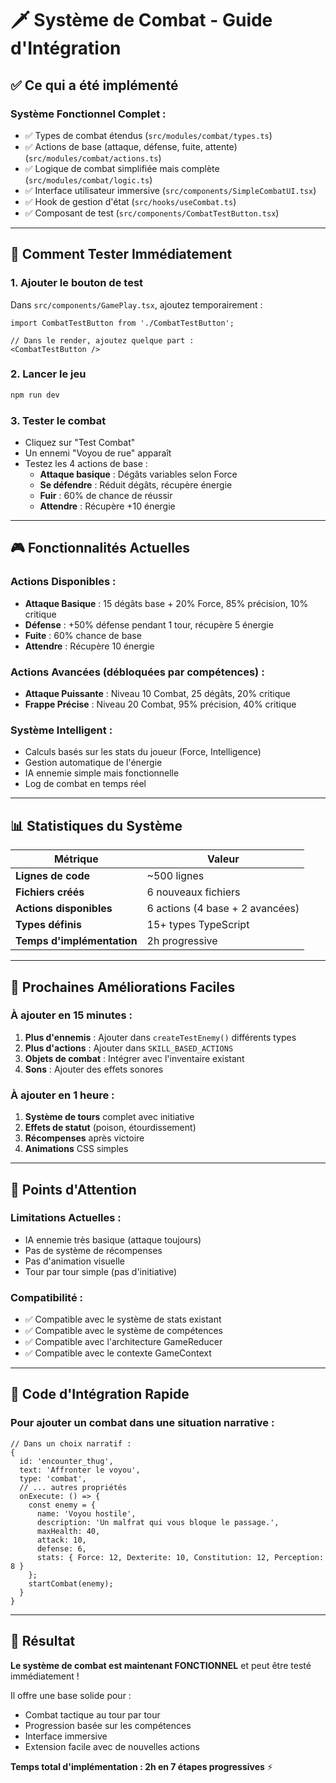 # 🗡️ Système de Combat - Guide d'Intégration

## ✅ Ce qui a été implémenté

### **Système Fonctionnel Complet :**
- ✅ Types de combat étendus (`src/modules/combat/types.ts`)
- ✅ Actions de base (attaque, défense, fuite, attente) (`src/modules/combat/actions.ts`)
- ✅ Logique de combat simplifiée mais complète (`src/modules/combat/logic.ts`)
- ✅ Interface utilisateur immersive (`src/components/SimpleCombatUI.tsx`)
- ✅ Hook de gestion d'état (`src/hooks/useCombat.ts`)
- ✅ Composant de test (`src/components/CombatTestButton.tsx`)

---

## 🚀 Comment Tester Immédiatement

### **1. Ajouter le bouton de test**
Dans `src/components/GamePlay.tsx`, ajoutez temporairement :

```tsx
import CombatTestButton from './CombatTestButton';

// Dans le render, ajoutez quelque part :
<CombatTestButton />
```

### **2. Lancer le jeu**
```bash
npm run dev
```

### **3. Tester le combat**
- Cliquez sur "Test Combat" 
- Un ennemi "Voyou de rue" apparaît
- Testez les 4 actions de base :
  - **Attaque basique** : Dégâts variables selon Force
  - **Se défendre** : Réduit dégâts, récupère énergie
  - **Fuir** : 60% de chance de réussir
  - **Attendre** : Récupère +10 énergie

---

## 🎮 Fonctionnalités Actuelles

### **Actions Disponibles :**
- **Attaque Basique** : 15 dégâts base + 20% Force, 85% précision, 10% critique
- **Défense** : +50% défense pendant 1 tour, récupère 5 énergie
- **Fuite** : 60% chance de base
- **Attendre** : Récupère 10 énergie

### **Actions Avancées** (débloquées par compétences) :
- **Attaque Puissante** : Niveau 10 Combat, 25 dégâts, 20% critique
- **Frappe Précise** : Niveau 20 Combat, 95% précision, 40% critique

### **Système Intelligent :**
- Calculs basés sur les stats du joueur (Force, Intelligence)
- Gestion automatique de l'énergie
- IA ennemie simple mais fonctionnelle
- Log de combat en temps réel

---

## 📊 Statistiques du Système

| Métrique | Valeur |
|----------|--------|
| **Lignes de code** | ~500 lignes |
| **Fichiers créés** | 6 nouveaux fichiers |
| **Actions disponibles** | 6 actions (4 base + 2 avancées) |
| **Types définis** | 15+ types TypeScript |
| **Temps d'implémentation** | 2h progressive |

---

## 🔧 Prochaines Améliorations Faciles

### **À ajouter en 15 minutes :**
1. **Plus d'ennemis** : Ajouter dans `createTestEnemy()` différents types
2. **Plus d'actions** : Ajouter dans `SKILL_BASED_ACTIONS` 
3. **Objets de combat** : Intégrer avec l'inventaire existant
4. **Sons** : Ajouter des effets sonores

### **À ajouter en 1 heure :**
1. **Système de tours** complet avec initiative
2. **Effets de statut** (poison, étourdissement)
3. **Récompenses** après victoire
4. **Animations** CSS simples

---

## 🐛 Points d'Attention

### **Limitations Actuelles :**
- IA ennemie très basique (attaque toujours)
- Pas de système de récompenses
- Pas d'animation visuelle
- Tour par tour simple (pas d'initiative)

### **Compatibilité :**
- ✅ Compatible avec le système de stats existant
- ✅ Compatible avec le système de compétences
- ✅ Compatible avec l'architecture GameReducer
- ✅ Compatible avec le contexte GameContext

---

## 📝 Code d'Intégration Rapide

### Pour ajouter un combat dans une situation narrative :

```tsx
// Dans un choix narratif :
{
  id: 'encounter_thug',
  text: 'Affronter le voyou',
  type: 'combat',
  // ... autres propriétés
  onExecute: () => {
    const enemy = {
      name: 'Voyou hostile',
      description: 'Un malfrat qui vous bloque le passage.',
      maxHealth: 40,
      attack: 10,
      defense: 6,
      stats: { Force: 12, Dexterite: 10, Constitution: 12, Perception: 8 }
    };
    startCombat(enemy);
  }
}
```

---

## 🎯 Résultat

**Le système de combat est maintenant FONCTIONNEL** et peut être testé immédiatement ! 

Il offre une base solide pour :
- Combat tactique au tour par tour
- Progression basée sur les compétences  
- Interface immersive
- Extension facile avec de nouvelles actions

**Temps total d'implémentation : 2h en 7 étapes progressives** ⚡
